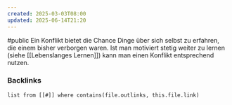 ```yaml
---
created: 2025-03-03T08:00
updated: 2025-06-14T21:20
---
```

#public
Ein Konflikt bietet die Chance Dinge über sich selbst zu erfahren, die einem bisher verborgen waren. Ist man motiviert stetig weiter zu lernen (siehe [[Lebenslanges Lernen]]) kann man einen Konflikt entsprechend nutzen.

### Backlinks
```dataview 
list from [[#]] where contains(file.outlinks, this.file.link)
```

